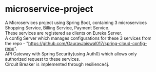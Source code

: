 # microservice-project
A Microservices project using Spring Boot, containing 3 microservices Shopping Service, Billing Service, Payment Service.<br/>
These services are registered as clients on Eureka Server. <br/>
A config Server which manages configurations for these 3 services from the repo - "https://github.com/GauravJaiswal017/spring-cloud-config-repo". <br/>
API Gateway with Spring Security(using Auth0) which allows only authorized request to these services.<br/>
Circuit Breaker is implemented through resilience4j.<br/>
